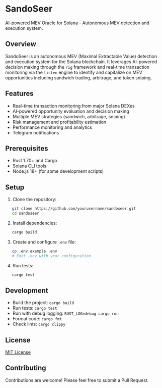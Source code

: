 # SandoSeer

AI-powered MEV Oracle for Solana - Autonomous MEV detection and execution system.

## Overview

SandoSeer is an autonomous MEV (Maximal Extractable Value) detection and execution system for the Solana blockchain. It leverages AI-powered decision making through the `rig` framework and real-time transaction monitoring via the `listen` engine to identify and capitalize on MEV opportunities including sandwich trading, arbitrage, and token sniping.

## Features

- Real-time transaction monitoring from major Solana DEXes
- AI-powered opportunity evaluation and decision making
- Multiple MEV strategies (sandwich, arbitrage, sniping)
- Risk management and profitability estimation
- Performance monitoring and analytics
- Telegram notifications

## Prerequisites

- Rust 1.70+ and Cargo
- Solana CLI tools
- Node.js 18+ (for some development scripts)

## Setup

1. Clone the repository:
```bash
   git clone https://github.com/yourusername/sandoseer.git
   cd sandoseer
   ```

2. Install dependencies:
```bash
   cargo build
   ```

3. Create and configure `.env` file:
```bash
   cp .env.example .env
   # Edit .env with your configuration
   ```

4. Run tests:
```bash
   cargo test
   ```

## Development

- Build the project: `cargo build`
- Run tests: `cargo test`
- Run with debug logging: `RUST_LOG=debug cargo run`
- Format code: `cargo fmt`
- Check lints: `cargo clippy`

## License

[MIT License](LICENSE)

## Contributing

Contributions are welcome! Please feel free to submit a Pull Request.